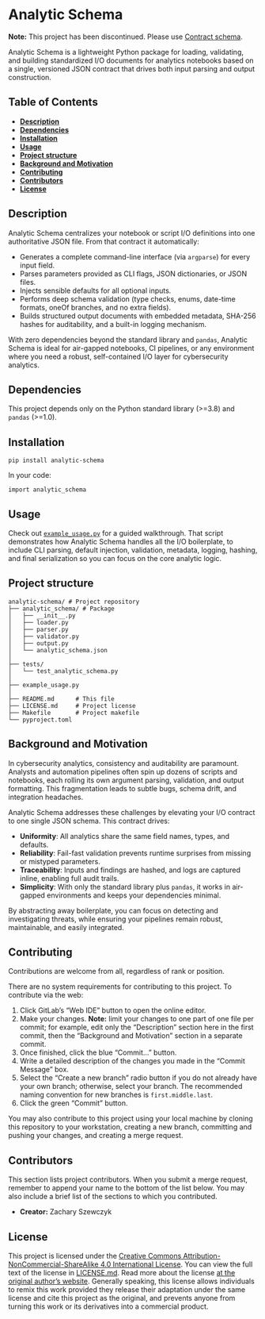 # Analytic Schema

**Note:** This project has been discontinued. Please use [Contract schema](https://github.com/zacjszewczyk/contract-schema/).

Analytic Schema is a lightweight Python package for loading, validating, and building standardized I/O documents for analytics notebooks based on a single, versioned JSON contract that drives both input parsing and output construction.

## Table of Contents

* [**Description**](#description)  
* [**Dependencies**](#dependencies)  
* [**Installation**](#installation)  
* [**Usage**](#usage)  
* [**Project structure**](#project-structure)  
* [**Background and Motivation**](#background-and-motivation)  
* [**Contributing**](#contributing)  
* [**Contributors**](#contributors)  
* [**License**](#license)  

## Description

Analytic Schema centralizes your notebook or script I/O definitions into one authoritative JSON file. From that contract it automatically:

- Generates a complete command-line interface (via `argparse`) for every input field.  
- Parses parameters provided as CLI flags, JSON dictionaries, or JSON files.  
- Injects sensible defaults for all optional inputs.  
- Performs deep schema validation (type checks, enums, date-time formats, oneOf branches, and no extra fields).  
- Builds structured output documents with embedded metadata, SHA-256 hashes for auditability, and a built-in logging mechanism.  

With zero dependencies beyond the standard library and `pandas`, Analytic Schema is ideal for air-gapped notebooks, CI pipelines, or any environment where you need a robust, self-contained I/O layer for cybersecurity analytics.

## Dependencies

This project depends only on the Python standard library (>=3.8) and `pandas` (>=1.0).

## Installation

```
pip install analytic-schema
```

In your code:

```
import analytic_schema
```

## Usage

Check out [`example_usage.py`](./example_usage.py) for a guided walkthrough. That script demonstrates how Analytic Schema handles all the I/O boilerplate, to include CLI parsing, default injection, validation, metadata, logging, hashing, and final serialization so you can focus on the core analytic logic.

## Project structure

```
analytic-schema/ # Project repository
├── analytic_schema/ # Package
│   ├── __init__.py
│   ├── loader.py
│   ├── parser.py
│   ├── validator.py
│   ├── output.py
│   └── analytic_schema.json
│
├── tests/
│   └── test_analytic_schema.py
│
├── example_usage.py
│
├── README.md      # This file
├── LICENSE.md     # Project license
├── Makefile       # Project makefile
└── pyproject.toml
```

## Background and Motivation

In cybersecurity analytics, consistency and auditability are paramount. Analysts and automation pipelines often spin up dozens of scripts and notebooks, each rolling its own argument parsing, validation, and output formatting. This fragmentation leads to subtle bugs, schema drift, and integration headaches.

Analytic Schema addresses these challenges by elevating your I/O contract to one single JSON schema. This contract drives:

- **Uniformity**: All analytics share the same field names, types, and defaults.  
- **Reliability**: Fail-fast validation prevents runtime surprises from missing or mistyped parameters.  
- **Traceability**: Inputs and findings are hashed, and logs are captured inline, enabling full audit trails.  
- **Simplicity**: With only the standard library plus `pandas`, it works in air-gapped environments and keeps your dependencies minimal.  

By abstracting away boilerplate, you can focus on detecting and investigating threats, while ensuring your pipelines remain robust, maintainable, and easily integrated.

## Contributing

Contributions are welcome from all, regardless of rank or position.

There are no system requirements for contributing to this project. To contribute via the web:

1. Click GitLab’s “Web IDE” button to open the online editor.
2. Make your changes. **Note:** limit your changes to one part of one file per commit; for example, edit only the “Description” section here in the first commit, then the “Background and Motivation” section in a separate commit.
3. Once finished, click the blue “Commit...” button.
4. Write a detailed description of the changes you made in the “Commit Message” box.
5. Select the “Create a new branch” radio button if you do not already have your own branch; otherwise, select your branch. The recommended naming convention for new branches is `first.middle.last`.
6. Click the green “Commit” button.

You may also contribute to this project using your local machine by cloning this repository to your workstation, creating a new branch, committing and pushing your changes, and creating a merge request.

## Contributors

This section lists project contributors. When you submit a merge request, remember to append your name to the bottom of the list below. You may also include a brief list of the sections to which you contributed.

* **Creator:** Zachary Szewczyk

## License

This project is licensed under the [Creative Commons Attribution-NonCommercial-ShareAlike 4.0 International License](https://creativecommons.org/licenses/by-nc-sa/4.0/). You can view the full text of the license in [LICENSE.md](./LICENSE.md). Read more about the license [at the original author’s website](https://zacs.site/disclaimers.html). Generally speaking, this license allows individuals to remix this work provided they release their adaptation under the same license and cite this project as the original, and prevents anyone from turning this work or its derivatives into a commercial product.